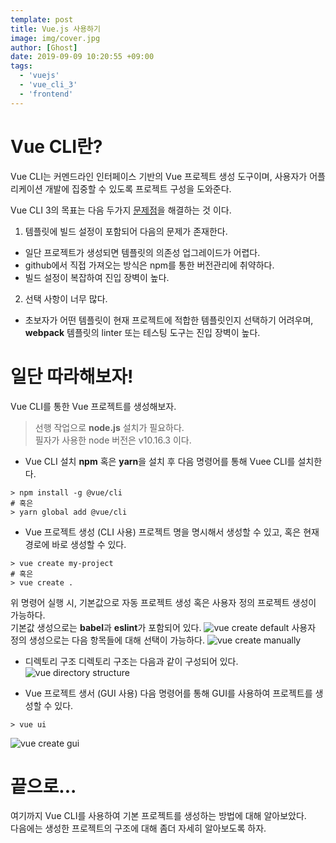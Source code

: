 ```yaml
---
template: post
title: Vue.js 사용하기
image: img/cover.jpg
author: [Ghost]
date: 2019-09-09 10:20:55 +09:00
tags:
  - 'vuejs'
  - 'vue_cli_3'
  - 'frontend'
---
```


# Vue CLI란?
Vue CLI는 커멘드라인 인터페이스 기반의 Vue 프로젝트 생성 도구이며, 사용자가 어플리케이션 개발에 집중할 수 있도록 프로젝트 구성을 도와준다.

Vue CLI 3의 목표는 다음 두가지 [문제점](https://github.com/vuejs/vue-cli/issues/589)을 해결하는 것 이다.
1. 템플릿에 빌드 설정이 포함되어 다음의 문제가 존재한다.
  - 일단 프로젝트가 생성되면 템플릿의 의존성 업그레이드가 어렵다.
  - github에서 직접 가져오는 방식은 npm를 통한 버전관리에 취약하다.
  - 빌드 설정이 복잡하여 진입 장벽이 높다.
2. 선택 사항이 너무 많다.
  - 초보자가 어떤 템플릿이 현재 프로젝트에 적합한 템플릿인지 선택하기 어려우며, **webpack** 템플릿의 linter 또는 테스팅 도구는 진입 장벽이 높다.

# 일단 따라해보자!
Vue CLI를 통한 Vue 프로젝트를 생성해보자.

> 선행 작업으로 **node.js** 설치가 필요하다.  
> 필자가 사용한 node 버전은 v10.16.3 이다.

- Vue CLI 설치
**npm** 혹은 **yarn**을 설치 후 다음 명령어를 통해 Vuee CLI를 설치한다.
```
> npm install -g @vue/cli
# 혹은
> yarn global add @vue/cli
```

- Vue 프로젝트 생성 (CLI 사용)
프로젝트 명을 명시해서 생성할 수 있고, 혹은 현재 경로에 바로 생성할 수 있다.
```
> vue create my-project
# 혹은
> vue create .
```
위 명령어 실행 시, 기본값으로 자동 프로젝트 생성 혹은 사용자 정의 프로젝트 생성이 가능하다.  
기본값 생성으로는 **babel**과 **eslint**가 포함되어 있다.
![vue create default](img/vue-create-default.png)
사용자 정의 생성으로는 다음 항목들에 대해 선택이 가능하다.
![vue create manually](img/vue-create-manually.png)

- 디렉토리 구조
디렉토리 구조는 다음과 같이 구성되어 있다.
![vue directory structure](img/vue-directory-structure.png)

- Vue 프로젝트 생서 (GUI 사용)
다음 명령어를 통해 GUI를 사용하여 프로젝트를 생성할 수 있다.
```
> vue ui
```
![vue create gui](img/vue-create-gui.png)

# 끝으로...
여기까지 Vue CLI를 사용하여 기본 프로젝트를 생성하는 방법에 대해 알아보았다.  
다음에는 생성한 프로젝트의 구조에 대해 좀더 자세히 알아보도록 하자.
